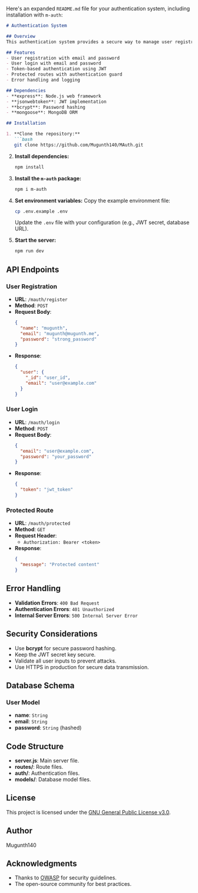 Here's an expanded `README.md` file for your authentication system, including installation with `m-auth`:

```markdown
# Authentication System

## Overview
This authentication system provides a secure way to manage user registration, login, and protected routes using JSON Web Tokens (JWT).

## Features
- User registration with email and password
- User login with email and password
- Token-based authentication using JWT
- Protected routes with authentication guard
- Error handling and logging

## Dependencies
- **express**: Node.js web framework
- **jsonwebtoken**: JWT implementation
- **bcrypt**: Password hashing
- **mongoose**: MongoDB ORM

## Installation

1. **Clone the repository:**
   ```bash
   git clone https://github.com/Mugunth140/MAuth.git
   ```

2. **Install dependencies:**
   ```bash
   npm install
   ```

3. **Install the `m-auth` package:**
   ```bash
   npm i m-auth
   ```

4. **Set environment variables:**
   Copy the example environment file:
   ```bash
   cp .env.example .env
   ```
   Update the `.env` file with your configuration (e.g., JWT secret, database URL).

5. **Start the server:**
   ```bash
   npm run dev
   ```

## API Endpoints

### User Registration
- **URL**: `/mauth/register`
- **Method**: `POST`
- **Request Body**: 
  ```json
  {
    "name": "mugunth",
    "email": "mugunth@mugunth.me",
    "password": "strong_password"
  }
  ```
- **Response**:
  ```json
  {
    "user": {
      "_id": "user_id",
      "email": "user@example.com"
    }
  }
  ```

### User Login
- **URL**: `/mauth/login`
- **Method**: `POST`
- **Request Body**:
  ```json
  {
    "email": "user@example.com",
    "password": "your_password"
  }
  ```
- **Response**:
  ```json
  {
    "token": "jwt_token"
  }
  ```

### Protected Route
- **URL**: `/mauth/protected`
- **Method**: `GET`
- **Request Header**:
  - `Authorization: Bearer <token>`
- **Response**:
  ```json
  {
    "message": "Protected content"
  }
  ```

## Error Handling

- **Validation Errors**: `400 Bad Request`
- **Authentication Errors**: `401 Unauthorized`
- **Internal Server Errors**: `500 Internal Server Error`

## Security Considerations
- Use **bcrypt** for secure password hashing.
- Keep the JWT secret key secure.
- Validate all user inputs to prevent attacks.
- Use HTTPS in production for secure data transmission.

## Database Schema

### User Model
- **name**: `String`
- **email**: `String`
- **password**: `String` (hashed)

## Code Structure

- **server.js**: Main server file.
- **routes/**: Route files.
- **auth/**: Authentication files.
- **models/**: Database model files.

## License
This project is licensed under the [GNU General Public License v3.0](https://www.gnu.org/licenses/gpl-3.0.html).

## Author
Mugunth140

## Acknowledgments
- Thanks to [OWASP](https://owasp.org/) for security guidelines.
- The open-source community for best practices.
